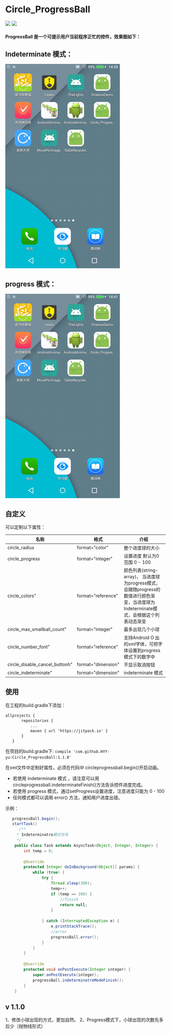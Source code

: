 # Circle_ProgressBall

[![](https://jitpack.io/v/HYY-yu/Circle_ProgressBall.svg)](https://jitpack.io/#HYY-yu/Circle_ProgressBall)
![](https://travis-ci.org/HYY-yu/Circle_ProgressBall.svg?branch=master)
#### ProgressBall 是一个可提示用户当前程序正忙的控件，效果图如下：


Indeterminate 模式：
--- 
![github](https://github.com/HYY-yu/Circle_ProgressBall/blob/master/circle_indeterminate.gif "github")

progress 模式：
---
![github](https://github.com/HYY-yu/Circle_ProgressBall/blob/master/circle_progress.gif "github")

自定义
---
可以定制以下属性：
        
名称|格式|介绍
----|----|----
circle_radius| format="color"| 整个进度球的大小
circle_progress| format="integer" |设置进度 默认为0 范围 0 - 100
circle_colors" |format="reference"  |颜色列表(string-array)， 当进度球为progress模式，会跟随progress的数值进行颜色渐变，当进度球为Indeterminate模式，会根据这个列表动态渐变
circle_max_smallball_count" |format="integer"  |最多出现几个小球
circle_number_font" |format="reference"  |支持Android O 出的xml字体，可把字体设置到progress模式下的数字中
circle_disable_cancel_buttonh" |format="dimension" | 不显示取消按钮
circle_indeterminate" |format="dimension"  |indeterminate 模式
    
使用
--- 
 在工程的build.gradle下添加：
 ``` 
 allprojects {
		repositories {
			...
			maven { url 'https://jitpack.io' }
		}
	}
 ```
 
 在项目的build.gradle下:
 ```compile 'com.github.HYY-yu:Circle_ProgressBall:1.1.0'```
 
 在xml文件中定制好属性，必须在代码中 circleprogressball.begin()开启动画。
 - 若使用 indeterminate 模式 ，请注意可以用circleprogressball.indeterminateFinish()方法告诉控件进度完成。
 - 若使用 progress 模式，通过setProgress设置进度，注意进度只能为 0 - 100
 - 任何模式都可以调用 error() 方法，通知用户进度出错。
 
 示例：
 ```java
    progressBall.begin();
    startTask()
       /**
      * Indeterminatre模式任务
      */
     public class Task extends AsyncTask<Object, Integer, Integer> {
         int temp = 0;
 
         @Override
         protected Integer doInBackground(Object[] params) {
             while (true) {
                 try {
                     Thread.sleep(300);
                     temp++;
                     if (temp == 100) {
                         //finish
                         return null;
                     }
 
                 } catch (InterruptedException e) {
                     e.printStackTrace();
                     //error
                     progressBall.error();
                 }
             }
         }
 
         @Override
         protected void onPostExecute(Integer integer) {
             super.onPostExecute(integer);
             progressBall.indeterminatreModeFinish();
         }
     }
 ```
v 1.1.0
---
 1、修改小球出现的方式，更加自然。
 2、Progress模式下，小球出现的次数先多后少（抛物线形式）
